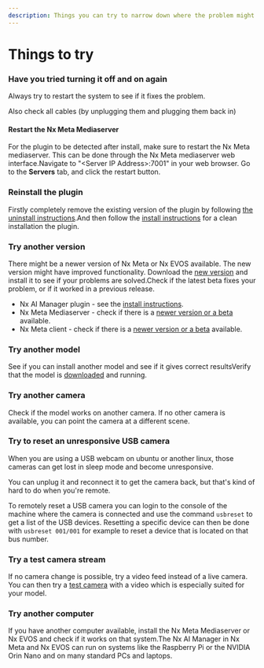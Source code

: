 ```yaml
---
description: Things you can try to narrow down where the problem might be.
---
```


# Things to try

### Have you tried turning it off and on again <a href="#have-you-tried-turning-it-off-and-on-again" id="have-you-tried-turning-it-off-and-on-again"></a>

Always try to restart the system to see if it fixes the problem.&#x20;

Also check all cables (by unplugging them and plugging them back in)

#### Restart the Nx Meta Mediaserver <a href="#restart-the-nx-meta-mediaserver" id="restart-the-nx-meta-mediaserver"></a>

For the plugin to be detected after install, make sure to restart the Nx Meta mediaserver. This can be done through the Nx Meta mediaserver web interface.Navigate to "\<Server IP Address>:7001" in your web browser. Go to the **Servers** tab, and click the restart button.

### Reinstall the plugin <a href="#reinstall-the-plugin" id="reinstall-the-plugin"></a>

Firstly completely remove the existing version of the plugin by following [the uninstall instructions](https://app.gitbook.com/o/bcLqIPiXVKcQXjqrnQSu/s/4Ho7de78I0gSMd4YY72l/nx-ai-manager/removing-the-nx-ai-manager).And then follow the [install instructions](https://app.gitbook.com/o/bcLqIPiXVKcQXjqrnQSu/s/4Ho7de78I0gSMd4YY72l/nx-ai-manager/install-nx-ai-manager-plugin) for a clean installation the plugin.

### Try another version <a href="#try-another-version" id="try-another-version"></a>

There might be a newer version of Nx Meta or Nx EVOS available. The new version might have improved functionality. Download the [new version](https://meta.nxvms.com/download/releases) and install it to see if your problems are solved.Check if the latest beta fixes your problem, or if it worked in a previous release.

* Nx AI Manager plugin - see the [install instructions](https://app.gitbook.com/o/bcLqIPiXVKcQXjqrnQSu/s/4Ho7de78I0gSMd4YY72l/nx-ai-manager/install-nx-ai-manager-plugin).
* Nx Meta Mediaserver - check if there is a [newer version or a beta](https://meta.nxvms.com/download/releases) available.
* Nx Meta client - check if there is a [newer version or a beta](https://meta.nxvms.com/download/releases) available.

### Try another model <a href="#try-another-model" id="try-another-model"></a>

See if you can install another model and see if it gives correct resultsVerify that the model is [downloaded](https://app.gitbook.com/o/bcLqIPiXVKcQXjqrnQSu/s/4Ho7de78I0gSMd4YY72l/~/changes/836/support-and-troubleshooting/troubleshooting/plugin-checks#is-the-model-downloaded) and running.

### Try another camera <a href="#try-another-camera" id="try-another-camera"></a>

Check if the model works on another camera. If no other camera is available, you can point the camera at a different scene.

### Try to reset an unresponsive USB camera

When you are using a USB webcam on ubuntu or another linux, those cameras can get lost in sleep mode and become unresponsive.

You can unplug it and reconnect it to get the camera back, but that's kind of hard to do when you're remote.

To remotely reset a USB camera you can login to the console of the machine where the camera is connected and use the command `usbreset` to get a list of the USB devices. Resetting a specific device can then be done with `usbreset 001/001` for example to reset a device that is located on that bus number.

### Try a test camera stream <a href="#try-a-test-camera-stream" id="try-a-test-camera-stream"></a>

If no camera change is possible, try a video feed instead of a live camera. You can then try a [test camera](https://support.networkoptix.com/hc/en-us/articles/360018067074-Testcamera-IP-Camera-Emulator) with a video which is especially suited for your model.

### Try another computer <a href="#try-another-computer" id="try-another-computer"></a>

If you have another computer available, install the Nx Meta Mediaserver or Nx EVOS and check if it works on that system.The Nx AI Manager in Nx Meta and Nx EVOS can run on systems like the Raspberry Pi or the NVIDIA Orin Nano and on many standard PCs and laptops.
